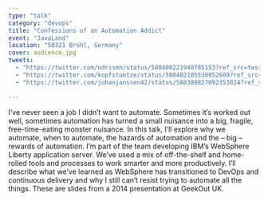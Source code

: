 ```yaml
---
type: "talk"
category: "devops"
title: "Confessions of an Automation Addict"
event: "JavaLand"
location: "50321 Brühl, Germany"
cover: audience.jpg
tweets:
  - "https://twitter.com/ndrssmn/status/580400221940785153?ref_src=twsrc%5Etfw"
  - "https://twitter.com/kopfstuetze/status/580482105530052609?ref_src=twsrc%5Etfw"
  - "https://twitter.com/johanjanssen42/status/580389827092353024?ref_src=twsrc%5Etfw"

---
```

I’ve never seen a job I didn’t want to automate. Sometimes it’s worked out well, sometimes automation has turned a small nuisance into a big, fragile, free-time-eating monster nuisance. In this talk, I’ll explore why we automate, when to automate, the hazards of automation and the – big – rewards of automation. I’m part of the team developing IBM’s WebSphere Liberty application server. We’ve used a mix of off-the-shelf and home-rolled tools and processes to work smarter and more productively. I’ll describe what we’ve learned as WebSphere has transitioned to DevOps and continuous delivery and why I still can’t resist trying to automate all the things.
These are slides from a 2014 presentation at GeekOut UK.